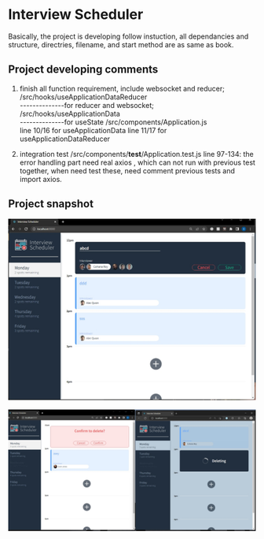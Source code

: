 # Interview Scheduler
   Basically, the project is developing follow instuction, all dependancies and structure, directries, filename, and start method
   are as same as book.
## Project developing comments

1. finish all function requirement, include websocket and reducer;
   /src/hooks/useApplicationDataReducer  
      --------------for reducer and websocket;
   /src/hooks/useApplicationData         
      --------------for useState
   /src/components/Application.js     
      line 10/16 for useApplicationData
      line 11/17 for useApplicationDataReducer
      
2. integration test 
   /src/components/__test__/Application.test.js
      line 97-134: the error handling part need real axios , which can not run with previous test together, when need test these, need comment previous tests and import axios. 

## Project snapshot

!["Add and edit a appointment"](/doc/add_edit_appointment.jpg)

!["Deleting and Confirm"](/doc/delete_confirm.jpg)


